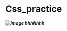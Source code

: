 # Css_practice
##### ![image](https://github.com/user-attachments/assets/846b2cf8-bba1-47d6-b679-d74dc75951ce) hhhhhhh

 
